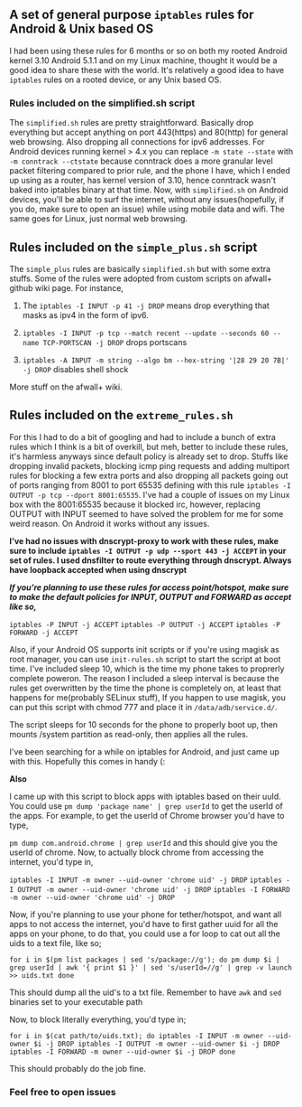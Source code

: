 ## A set of general purpose `iptables` rules for Android & Unix based OS

I had been using these rules for 6 months or so on both my rooted Android kernel 3.10 Android 5.1.1 and on my Linux machine, thought it would be a good idea to share these with the world. It's relatively a good idea to have `iptables` rules on a rooted device, or any Unix based OS.

### Rules included on the **simplified.sh** script

The `simplified.sh` rules are pretty straightforward. Basically drop everything but accept anything on port 443(https) and 80(http) for general web browsing. Also dropping all connections for ipv6 addresses. For Android devices running kernel > 4.x you can replace `-m state --state` with `-m conntrack --ctstate` because conntrack does a more granular level packet filtering compared to prior rule, and the phone I have, which I ended up using as a router, has kernel version of 3.10, hence conntrack wasn't baked into iptables binary at that time. Now, with `simplified.sh` on Android devices, you'll be able to surf the internet, without any issues(hopefully, if you do, make sure to open an issue) while using mobile data and wifi. The same goes for Linux, just normal web browsing.

## Rules included on the `simple_plus.sh` script
 
The `simple_plus` rules are basically `simplified.sh` but with some extra stuffs. Some of the rules were adopted from custom scripts on afwall+ github wiki page. For instance, 

1. The `iptables -I INPUT -p 41 -j DROP` means drop everything that masks as ipv4 in the form of ipv6.

2. `iptables -I INPUT -p tcp --match recent --update --seconds 60 --name TCP-PORTSCAN -j DROP` drops portscans 

3. `iptables -A INPUT -m string --algo bm --hex-string '|28 29 20 7B|' -j DROP` disables shell shock

More stuff on the afwall+ wiki.

## Rules included on the `extreme_rules.sh`

For this I had to do a bit of googling and had to include a bunch of extra rules which I think is a bit of overkill, but meh, better to include these rules, it's harmless anyways since default policy is already set to drop. Stuffs like dropping invalid packets, blocking icmp ping requests and adding multiport rules for blocking a few extra ports and also dropping all packets going out of ports ranging from 8001 to port 65535 defining with this rule `iptables -I OUTPUT -p tcp --dport 8001:65535`. I've had a couple of issues on my Linux box with the 8001:65535 because it blocked irc, however, replacing OUTPUT with INPUT seemed to have solved the problem for me for some weird reason. On Android it works without any issues.

**I've had no issues with dnscrypt-proxy to work with these rules, make sure to include `iptables -I OUTPUT -p udp --sport 443 -j ACCEPT` in your set of rules. I used dnsfilter to route everything through dnscrypt. Always have loopback accepted when using dnscrypt**

***If you're planning to use these rules for access point/hotspot, make sure to make the default policies for INPUT, OUTPUT and FORWARD as accept like so,***

`iptables -P INPUT -j ACCEPT`
`iptables -P OUTPUT -j ACCEPT`
`iptables -P FORWARD -j ACCEPT`

Also, if your Android OS supports init scripts or if you're using magisk as root manager, you can use `init-rules.sh` script to start the script at boot time. I've included sleep 10, which is the time my phone takes to proprerly complete poweron. The reason I included a sleep interval is because the rules get overwritten by the time the phone is completely on, at least that happens for me(probably SELinux stuff), If you happen to use magisk, you can put this script with chmod 777 and place it in `/data/adb/service.d/`.

The script sleeps for 10 seconds for the phone to properly boot up, then mounts /system partition as read-only, then applies all the rules.

I've been searching for a while on iptables for Android, and just came up with this. Hopefully this comes in handy (:

**Also**

I came up with this script to block apps with iptables based on their uuId.
You could use `pm dump 'package name' | grep userId` to get the userId of the apps. For example, to get the userId of Chrome browser you'd have to type,

`pm dump com.android.chrome | grep userId` and this should give you the userId of chrome. Now, to actually block chrome from accessing the internet, you'd type in, 

`iptables -I INPUT -m owner --uid-owner 'chrome uid' -j DROP`
`iptables -I OUTPUT -m owner --uid-owner 'chrome uid' -j DROP`
`iptables -I FORWARD -m owner --uid-owner 'chrome uid' -j DROP`

Now, if you're planning to use your phone for tether/hotspot, and want all apps to not access the internet, you'd have to first gather uuid for all the apps on your phone, to do that, you could use a for loop to cat out all the uids to a text file, like so;

`for i in $(pm list packages | sed 's/package://g'); do
	pm dump $i | grep userId | awk '{ print $1 }' | sed 's/userId=//g' | grep -v launch >> uids.txt
done`

This should dump all the uid's to a txt file. Remember to have `awk` and `sed` binaries set to your executable path

Now, to block literally everything, you'd type in;

`for i in $(cat path/to/uids.txt); do
	iptables -I INPUT -m owner --uid-owner $i -j DROP
	iptables -I OUTPUT -m owner --uid-owner $i -j DROP
	iptables -I FORWARD -m owner --uid-owner $i -j DROP
done`

This should probably do the job fine.


### Feel free to open issues
